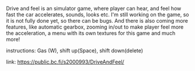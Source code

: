 Drive and feel is an simulator game, where player can hear, and feel how fast the car accelerates, sounds, looks etc.
I'm still working on the game, so it is not fully done yet, so there can be bugs. And there is also coming more features, like automatic gearbox, zooming in/out to make player feel more the acceleration, a menu with its own textures for this game and much more!

instructions: Gas (W), shift up(Space), shift down(delete)

link: https://public.bc.fi/s2000993/DriveAndFeel/

